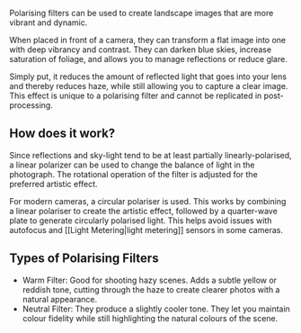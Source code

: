 Polarising filters can be used to create landscape images that are more vibrant and dynamic.

When placed in front of a camera, they can transform a flat image into one with deep vibrancy and contrast. They can darken blue skies, increase saturation of foliage, and allows you to manage reflections or reduce glare.

Simply put, it reduces the amount of reflected light that goes into your lens and thereby reduces haze, while still allowing you to capture a clear image. This effect is unique to a polarising filter and cannot be replicated in post-processing.

## How does it work?
Since reflections and sky-light tend to be at least partially linearly-polarised, a linear polarizer can be used to change the balance of light in the photograph. The rotational operation of the filter is adjusted for the preferred artistic effect.

For modern cameras, a circular polariser is used. This works by combining a linear polariser to create the artistic effect, followed by a quarter-wave plate to generate circularly polarised light. This helps avoid issues with autofocus and [[Light Metering|light metering]] sensors in some cameras.

## Types of Polarising Filters
- Warm Filter: Good for shooting hazy scenes. Adds a subtle yellow or reddish tone, cutting through the haze to create clearer photos with a natural appearance.
- Neutral Filter: They produce a slightly cooler tone. They let you maintain colour fidelity while still highlighting the natural colours of the scene.


